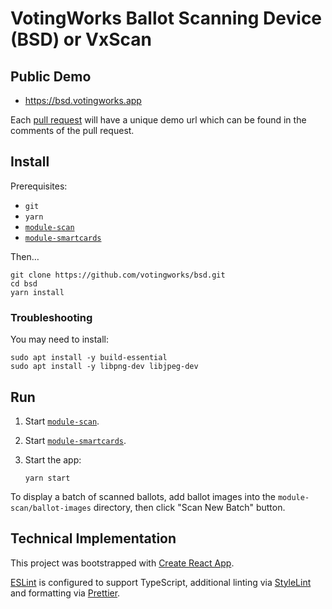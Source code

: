 # VotingWorks Ballot Scanning Device (BSD) or VxScan

## Public Demo

- <https://bsd.votingworks.app>

Each [pull request](https://github.com/votingworks/bsd/pulls) will have a unique
demo url which can be found in the comments of the pull request.

## Install

Prerequisites:

- `git`
- `yarn`
- [`module-scan`](https://github.com/votingworks/module-scan/)
- [`module-smartcards`](https://github.com/votingworks/module-smartcards/)

Then…

```
git clone https://github.com/votingworks/bsd.git
cd bsd
yarn install
```

### Troubleshooting

You may need to install:

```
sudo apt install -y build-essential
sudo apt install -y libpng-dev libjpeg-dev
```

## Run

1. Start [`module-scan`](https://github.com/votingworks/module-scan/).
2. Start
   [`module-smartcards`](https://github.com/votingworks/module-smartcards/).
3. Start the app:

   ```
   yarn start
   ```

To display a batch of scanned ballots, add ballot images into the
`module-scan/ballot-images` directory, then click "Scan New Batch" button.

## Technical Implementation

This project was bootstrapped with
[Create React App](https://github.com/facebook/create-react-app).

[ESLint](https://eslint.org/) is configured to support TypeScript, additional
linting via [StyleLint](https://stylelint.io/) and formatting via
[Prettier](https://prettier.io/).
